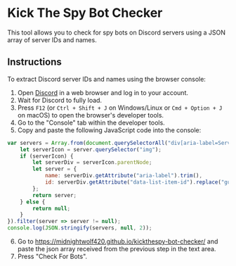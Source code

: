 # Kick The Spy Bot Checker

This tool allows you to check for spy bots on Discord servers using a JSON array of server IDs and names.

## Instructions

To extract Discord server IDs and names using the browser console:

1. Open [Discord](https://discord.com/channels/@me) in a web browser and log in to your account.
2. Wait for Discord to fully load.
3. Press `F12` (or `Ctrl + Shift + J` on Windows/Linux or `Cmd + Option + J` on macOS) to open the browser's developer tools.
4. Go to the "Console" tab within the developer tools.
5. Copy and paste the following JavaScript code into the console:

```javascript
var servers = Array.from(document.querySelectorAll("div[aria-label=Servers] > div")).map(server => {
    let serverIcon = server.querySelector("img");
    if (serverIcon) {
        let serverDiv = serverIcon.parentNode;
        let server = {
            name: serverDiv.getAttribute("aria-label").trim(),
            id: serverDiv.getAttribute("data-list-item-id").replace("guildsnav___", "")
        };
        return server;
    } else {
        return null;
    }
}).filter(server => server != null);
console.log(JSON.stringify(servers, null, 2));
```
6. Go to https://midnightwolf420.github.io/kickthespy-bot-checker/ and paste the json array received from the previous step in the text area.
7. Press "Check For Bots".
